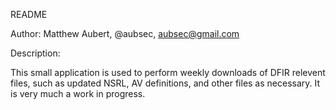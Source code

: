 README

Author:     Matthew Aubert, @aubsec, aubsec@gmail.com

Description:

This small application is used to perform weekly downloads
of DFIR relevent files, such as updated NSRL, AV definitions,
and other files as necessary.  It is very much a work in 
progress.  
